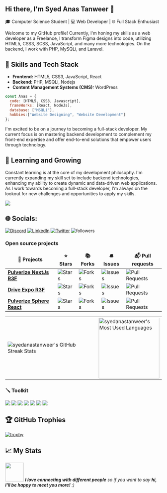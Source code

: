## Hi there, I'm Syed Anas Tanweer 👋

🎓 Computer Science Student | 💻 Web Developer | 🌐 Full Stack Enthusiast

Welcome to my GitHub profile! Currently, I'm honing my skills as a web developer as a Freelance,
I transform Figma designs into code, utilizing HTML5, CSS3, SCSS, JavaScript, and many more technologies. On the backend, I work with PHP, MySQLi, and Laravel.

## 🚀 Skills and Tech Stack

- **Frontend:** HTML5, CSS3, JavaScript, React
- **Backend:** PHP, MSQLi, Nodejs
- **Content Management Systems (CMS):** WordPress

```javascript
const Anas = {
  code: [HTML5, CSS3, Javascript],
  frameWorks: [React, NodeJs],
  database: ["MSQLi"],
  hobbies:["Website Designing", "Website Development"]
};
```

I'm excited to be on a journey to becoming a full-stack developer. My current focus is on mastering backend development to complement my front-end expertise and offer end-to-end solutions that empower users through technology.

## 🌱 Learning and Growing

Constant learning is at the core of my development philosophy. I'm currently expanding my skill set to include backend technologies, enhancing my ability to create dynamic and data-driven web applications. As I work towards becoming a full-stack developer, I'm always on the lookout for new challenges and opportunities to apply my skills.

[![](https://visitcount.itsvg.in/api?id=syedanastanweer&label=Profile%20Views&color=0&icon=5&pretty=true)](https://visitcount.itsvg.in)

## 🌐 Socials:
[![Discord](https://img.shields.io/badge/Discord-%237289DA.svg?logo=discord&logoColor=white)](https://discord.gg/JyPU2Rf6) [![LinkedIn](https://img.shields.io/badge/LinkedIn-%230077B5.svg?logo=linkedin&logoColor=white)](https://linkedin.com/in/syedanastanweer) [![Twitter](https://img.shields.io/badge/Twitter-%231DA1F2.svg?logo=Twitter&logoColor=white)](https://twitter.com/syedanastanweer) <img alt="followers" src="https://img.shields.io/github/followers/syedanastanweer?label=Followers&style=social">

<h3>Open source projects</h3>
<table>
  <thead align="center">
    <tr border: none;>
      <td><b>🎁 Projects</b></td>
      <td><b>⭐ Stars</b></td>
      <td><b>📚 Forks</b></td>
      <td><b>🛎 Issues</b></td>
      <td><b>📬 Pull requests</b></td>
    </tr>
  </thead>
  <tbody>
    <tr>
      <td><a href="https://github.com/syedanastanweer/pulverize-nextjs"><b>Pulverize NextJs R3F</b></a></td>
      <td><img alt="Stars" src="https://img.shields.io/github/stars/syedanastanweer/pulverize-nextjs?style=flat-square&labelColor=343b41"/></td>
      <td><img alt="Forks" src="https://img.shields.io/github/forks/syedanastanweer/pulverize-nextjs?style=flat-square&labelColor=343b41"/></td>
      <td><img alt="Issues" src="https://img.shields.io/github/issues/syedanastanweer/pulverize-nextjs?style=flat-square&labelColor=343b41"/></td>
      <td><img alt="Pull Requests" src="https://img.shields.io/github/issues-pr/syedanastanweer/pulverize-nextjs?style=flat-square&labelColor=343b41"/></td>
    </tr>
	  <tr>
      <td><a href="https://github.com/syedanastanweer/drive-expo-react-three-fiber"><b>Drive Expo R3F</b></a></td>
      <td><img alt="Stars" src="https://img.shields.io/github/stars/syedanastanweer/drive-expo-react-three-fiber?style=flat-square&labelColor=343b41"/></td>
      <td><img alt="Forks" src="https://img.shields.io/github/forks/syedanastanweer/drive-expo-react-three-fiber?style=flat-square&labelColor=343b41"/></td>
      <td><img alt="Issues" src="https://img.shields.io/github/issues/syedanastanweer/drive-expo-react-three-fiber?style=flat-square&labelColor=343b41"/></td>
      <td><img alt="Pull Requests" src="https://img.shields.io/github/issues-pr/syedanastanweer/drive-expo-react-three-fiber?style=flat-square&labelColor=343b41"/></td>
    </tr>
    <tr>
      <td><a href="https://github.com/syedanastanweer/pulverize-sphere-react"><b>Pulverize Sphere React</b></a></td>
      <td><img alt="Stars" src="https://img.shields.io/github/stars/syedanastanweer/pulverize-sphere-react?style=flat-square&labelColor=343b41"/></td>
      <td><img alt="Forks" src="https://img.shields.io/github/forks/syedanastanweer/pulverize-sphere-react?style=flat-square&labelColor=343b41"/></td>
      <td><img alt="Issues" src="https://img.shields.io/github/issues/syedanastanweer/pulverize-sphere-react?style=flat-square&labelColor=343b41"/></td>
      <td><img alt="Pull Requests" src="https://img.shields.io/github/issues-pr/syedanastanweer/pulverize-sphere-react?style=flat-square&labelColor=343b41"/></td>
    </tr>
  </tbody>
</table>

<table>
  <tr>
    <td>
      <img align="left" src="https://github-readme-streak-stats.herokuapp.com/?user=syedanastanweer&theme=dark&background=000000" alt="syedanastanweer's GitHub Streak Stats" />
    </td>
    <td>
      <img align="right" height="195px" src="https://github-readme-stats-sigma-five.vercel.app/api/top-langs/?username=syedanastanweer&layout=compact&theme=vision-friendly-dark" alt="syedanastanweer's Most Used Languages" />
    </td>
  </tr>
</table>

### 🪛 Toolkit
<img src="https://img.shields.io/badge/HTML5-E34F26?style=for-the-badge&logo=html5&logoColor=white"> <img src="https://img.shields.io/badge/CSS3-1572B6?style=for-the-badge&logo=css3&logoColor=white"> <img src="https://img.shields.io/badge/Bootstrap-563D7C?style=for-the-badge&logo=bootstrap&logoColor=white"> <img src="https://img.shields.io/badge/JavaScript-F7DF1E?style=for-the-badge&logo=JavaScript&logoColor=white"> <img src="https://img.shields.io/badge/React-20232A?style=for-the-badge&logo=react&logoColor=61DAFB"> <img src="https://img.shields.io/badge/Node.js-43853D?style=for-the-badge&logo=node.js&logoColor=white "> <img src="https://img.shields.io/badge/npm-CB3837?style=for-the-badge&logo=npm&logoColor=white">

## 🏆 GitHub Trophies
<!-- ![](https://github-profile-trophy.vercel.app/?username=syedanastanweer)-->

[![trophy](https://github-profile-trophy.vercel.app/?username=syedanastanweer&theme=onedark)](https://github.com/syedanastanweer/github-profile-trophy)

## 📈 My Stats


  
<img src="https://media.giphy.com/media/LnQjpWaON8nhr21vNW/giphy.gif" width="60"> <em><b>I love connecting with different people</b> so if you want to say <b>hi, I'll be happy to meet you more!</b> :)</em>
